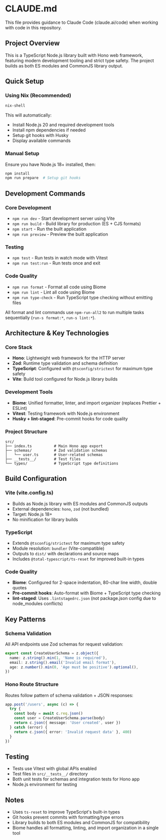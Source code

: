 # CLAUDE.md

This file provides guidance to Claude Code (claude.ai/code) when working with code in this repository.

## Project Overview

This is a TypeScript Node.js library built with Hono web framework, featuring modern development tooling and strict type safety. The project builds as both ES modules and CommonJS library output.

## Quick Setup

### Using Nix (Recommended)
```bash
nix-shell
```
This will automatically:
- Install Node.js 20 and required development tools
- Install npm dependencies if needed
- Setup git hooks with Husky
- Display available commands

### Manual Setup
Ensure you have Node.js 18+ installed, then:
```bash
npm install
npm run prepare  # Setup git hooks
```

## Development Commands

### Core Development
- `npm run dev` - Start development server using Vite
- `npm run build` - Build library for production (ES + CJS formats)
- `npm start` - Run the built application
- `npm run preview` - Preview the built application

### Testing
- `npm test` - Run tests in watch mode with Vitest
- `npm run test:run` - Run tests once and exit

### Code Quality
- `npm run format` - Format all code using Biome
- `npm run lint` - Lint all code using Biome
- `npm run type-check` - Run TypeScript type checking without emitting files

All format and lint commands use `npm-run-all2` to run multiple tasks sequentially (`run-s format:*`, `run-s lint:*`).

## Architecture & Key Technologies

### Core Stack
- **Hono**: Lightweight web framework for the HTTP server
- **Zod**: Runtime type validation and schema definition
- **TypeScript**: Configured with `@tsconfig/strictest` for maximum type safety
- **Vite**: Build tool configured for Node.js library builds

### Development Tools
- **Biome**: Unified formatter, linter, and import organizer (replaces Prettier + ESLint)
- **Vitest**: Testing framework with Node.js environment
- **Husky + lint-staged**: Pre-commit hooks for code quality

### Project Structure
```
src/
├── index.ts          # Main Hono app export
├── schemas/          # Zod validation schemas
│   └── user.ts       # User-related schemas
├── __tests__/        # Test files
└── types/            # TypeScript type definitions
```

## Build Configuration

### Vite (vite.config.ts)
- Builds as Node.js library with ES modules and CommonJS outputs
- External dependencies: `hono`, `zod` (not bundled)
- Target: Node.js 18+
- No minification for library builds

### TypeScript
- Extends `@tsconfig/strictest` for maximum type safety
- Module resolution: `bundler` (Vite-compatible)
- Outputs to `dist/` with declarations and source maps
- Includes `@total-typescript/ts-reset` for improved built-in types

### Code Quality
- **Biome**: Configured for 2-space indentation, 80-char line width, double quotes
- **Pre-commit hooks**: Auto-format with Biome + TypeScript type checking
- **lint-staged**: Uses `.lintstagedrc.json` (not package.json config due to node_modules conflicts)

## Key Patterns

### Schema Validation
All API endpoints use Zod schemas for request validation:
```typescript
export const CreateUserSchema = z.object({
  name: z.string().min(1, 'Name is required'),
  email: z.string().email('Invalid email format'),
  age: z.number().min(0, 'Age must be positive').optional(),
})
```

### Hono Route Structure
Routes follow pattern of schema validation + JSON responses:
```typescript
app.post('/users', async (c) => {
  try {
    const body = await c.req.json()
    const user = CreateUserSchema.parse(body)
    return c.json({ message: 'User created', user })
  } catch (error) {
    return c.json({ error: 'Invalid request data' }, 400)
  }
})
```

## Testing

- Tests use Vitest with global APIs enabled
- Test files in `src/__tests__/` directory
- Both unit tests for schemas and integration tests for Hono app
- Node.js environment for testing

## Notes

- Uses `ts-reset` to improve TypeScript's built-in types
- Git hooks prevent commits with formatting/type errors
- Library builds to both ES modules and CommonJS for compatibility
- Biome handles all formatting, linting, and import organization in a single tool